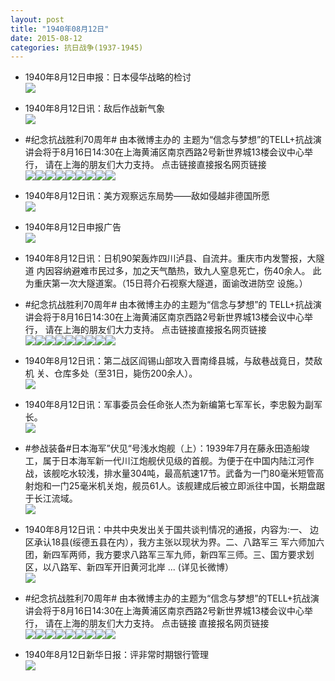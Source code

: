 ```yaml
---
layout: post
title: "1940年08月12日"
date: 2015-08-12
categories: 抗日战争(1937-1945)
---
```


<meta name="referrer" content="no-referrer" />

- 1940年8月12日申报：日本侵华战略的检讨 <br/><img src="https://ww2.sinaimg.cn/large/aca367d8jw1ev084lzjgoj20qe0xmh73.jpg" />

- 1940年8月12日讯：敌后作战新气象 <br/><img src="https://ww3.sinaimg.cn/large/aca367d8jw1ev06e7clflj20ca0ef75r.jpg" />

- #纪念抗战胜利70周年# 由本微博主办的 主题为“信念与梦想”的TELL+抗战演讲会将于8月16日14:30在上海黄浦区南京西路2号新世界城13楼会议中心举行， 请在上海的朋友们大力支持。 点击链接直接报名网页链接 <br/><img src="https://ww1.sinaimg.cn/large/aca367d8jw1ev04y580rqj20d00go74t.jpg" /><img src="https://ww3.sinaimg.cn/large/aca367d8jw1ev04y598dsj206r08oglp.jpg" /><img src="https://ww2.sinaimg.cn/large/aca367d8jw1ev04y5aiqqj209t0ci75s.jpg" /><img src="https://ww3.sinaimg.cn/large/aca367d8jw1ev04y5d93pj20dw09dmxu.jpg" /><img src="https://ww4.sinaimg.cn/large/aca367d8jw1ev04y5k7g7j21kw11xgq9.jpg" /><img src="https://ww4.sinaimg.cn/large/aca367d8jw1ev04y5t2kij20dc0azjs9.jpg" /><img src="https://ww1.sinaimg.cn/large/aca367d8jw1ev04y5ulebj20c208zq3r.jpg" /><img src="https://ww3.sinaimg.cn/large/aca367d8jw1ev04y5xm5uj209c0dwmxx.jpg" /><img src="https://ww1.sinaimg.cn/large/aca367d8jw1ev04y64stbj20jg0dbab3.jpg" />

- 1940年8月12日讯：美方观察远东局势——敌如侵越非德国所愿 <br/><img src="https://ww2.sinaimg.cn/large/aca367d8jw1ev04ns2qe0j20io0ehacg.jpg" />

- 1940年8月12日申报广告 <br/><img src="https://ww3.sinaimg.cn/large/aca367d8jw1ev02xbf0akj20mz0hitcv.jpg" />

- 1940年8月12日讯：日机90架轰炸四川泸县、自流井。重庆市内发警报，大隧道 内因容纳避难市民过多，加之天气酷热，致九人窒息死亡，伤40余人。 此为重庆第一次大隧道案。（15日蒋介石视察大隧道，面谕改进防空 设施。） 

- #纪念抗战胜利70周年# 由本微博主办的主题为“信念与梦想”的 TELL+抗战演讲会将于8月16日14:30在上海黄浦区南京西路2号新世界城13楼会议中心举行， 请在上海的朋友们大力支持。 点击链接直接报名网页链接 <br/><img src="https://ww2.sinaimg.cn/large/aca367d8jw1euzpc953flj20ma0h2acx.jpg" /><img src="https://ww1.sinaimg.cn/large/aca367d8jw1euzpc9gcdyj20dc0a3mxz.jpg" /><img src="https://ww1.sinaimg.cn/large/aca367d8jw1euzpc9rc6xj20fa0c50t9.jpg" /><img src="https://ww2.sinaimg.cn/large/aca367d8jw1euzpc9vftxj20i20b5abf.jpg" /><img src="https://ww4.sinaimg.cn/large/aca367d8jw1euzpca9o1uj21kw11xgq9.jpg" /><img src="https://ww4.sinaimg.cn/large/aca367d8jw1euzpcaczjqj20c50h0js1.jpg" /><img src="https://ww4.sinaimg.cn/large/aca367d8jw1euzpcajdq5j208d0a2t8z.jpg" /><img src="https://ww4.sinaimg.cn/large/aca367d8jw1euzpcal9txj20c40j6t9l.jpg" /><img src="https://ww3.sinaimg.cn/large/aca367d8jw1euzpcao3utj20fu0aojs4.jpg" />

- 1940年8月12日讯：第二战区阎锡山部攻入晋南绛县城，与敌巷战竟日，焚敌机 关、仓库多处（至31日，毙伤200余人）。 <br/><img src="https://ww1.sinaimg.cn/large/aca367d8jw1euzp1v846bj21kw11xdkg.jpg" />

- 1940年8月12日讯：军事委员会任命张人杰为新编第七军军长，李忠毅为副军长。 <br/><img src="https://ww4.sinaimg.cn/large/aca367d8jw1euznbfaf6mj21kw1q3ahn.jpg" />

- #参战装备#日本海军”伏见“号浅水炮舰（上）：1939年7月在藤永田造船竣工，属于日本海军新一代川江炮舰伏见级的首舰。为便于在中国内陆江河作战，该舰吃水较浅，排水量304吨，最高航速17节。武备为一门80毫米短管高射炮和一门25毫米机关炮，舰员61人。该舰建成后被立即派往中国，长期盘踞于长江流域。 <br/><img src="https://ww4.sinaimg.cn/large/aca367d8jw1euzll0yy9sj20go08c3z9.jpg" />

- 1940年8月12日讯：中共中央发出关于国共谈判情况的通报，内容为:一、 边区承认18县(绥德五县在内），我方主张以现状为界。二、八路军三 军六师加六团，新四军两师，我方要求八路军三军九师，新四军三师。三、国方要求划区，以八路军、新四军开旧黄河北岸 ... (详见长微博） <br/><img src="https://ww2.sinaimg.cn/large/aca367d8jw1euzi44xz2jj20c80aywfu.jpg" />

- #纪念抗战胜利70周年# 由本微博主办的主题为“信念与梦想”的TELL+抗战演讲会将于8月16日14:30在上海黄浦区南京西路2号新世界城13楼会议中心举行， 请在上海的朋友们大力支持。 点击链接 直接报名网页链接 <br/><img src="https://ww3.sinaimg.cn/large/aca367d8jw1euzgo2wgn8j20b409raam.jpg" /><img src="https://ww1.sinaimg.cn/large/aca367d8jw1euzgo37uuvj208c054wey.jpg" /><img src="https://ww3.sinaimg.cn/large/aca367d8jw1euzgo39wxjj20go0d3dgs.jpg" /><img src="https://ww3.sinaimg.cn/large/aca367d8jw1euzgo3aslbj209q07st8r.jpg" /><img src="https://ww1.sinaimg.cn/large/aca367d8jw1euzgo3mhjmj21kw11xgq9.jpg" /><img src="https://ww1.sinaimg.cn/large/aca367d8jw1euzgo3qbntj2088096glu.jpg" /><img src="https://ww3.sinaimg.cn/large/aca367d8jw1euzgo3w3flg20dw0akjx3.gif" /><img src="https://ww1.sinaimg.cn/large/aca367d8jw1euzgo3uu3ij208c065js3.jpg" /><img src="https://ww1.sinaimg.cn/large/aca367d8jw1euzgo43vl0j20910bq0tz.jpg" />

- 1940年8月12日新华日报：评非常时期银行管理 <br/><img src="https://ww4.sinaimg.cn/large/aca367d8jw1euzgdq8olsj212n0i80zh.jpg" />

